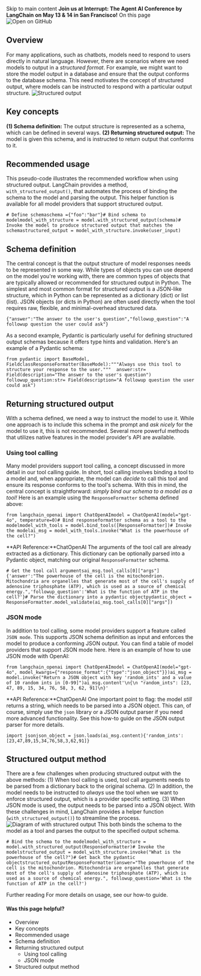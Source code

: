 Skip to main content
**Join us at Interrupt: The Agent AI Conference by LangChain on May 13 & 14 in San Francisco!**
On this page
![Open on GitHub](https://img.shields.io/badge/Open%20on%20GitHub-grey?logo=github&logoColor=white)
## Overview​
For many applications, such as chatbots, models need to respond to users directly in natural language. However, there are scenarios where we need models to output in a _structured format_. For example, we might want to store the model output in a database and ensure that the output conforms to the database schema. This need motivates the concept of structured output, where models can be instructed to respond with a particular output structure.
![Structured output](https://python.langchain.com/assets/images/structured_output-2c42953cee807dedd6e96f3e1db17f69.png)
## Key concepts​
**(1) Schema definition:** The output structure is represented as a schema, which can be defined in several ways. **(2) Returning structured output:** The model is given this schema, and is instructed to return output that conforms to it.
## Recommended usage​
This pseudo-code illustrates the recommended workflow when using structured output. LangChain provides a method, `with_structured_output()`, that automates the process of binding the schema to the model and parsing the output. This helper function is available for all model providers that support structured output.
```
# Define schemaschema ={"foo":"bar"}# Bind schema to modelmodel_with_structure = model.with_structured_output(schema)# Invoke the model to produce structured output that matches the schemastructured_output = model_with_structure.invoke(user_input)
```

## Schema definition​
The central concept is that the output structure of model responses needs to be represented in some way. While types of objects you can use depend on the model you're working with, there are common types of objects that are typically allowed or recommended for structured output in Python.
The simplest and most common format for structured output is a JSON-like structure, which in Python can be represented as a dictionary (dict) or list (list). JSON objects (or dicts in Python) are often used directly when the tool requires raw, flexible, and minimal-overhead structured data.
```
{"answer":"The answer to the user's question","followup_question":"A followup question the user could ask"}
```

As a second example, Pydantic is particularly useful for defining structured output schemas because it offers type hints and validation. Here's an example of a Pydantic schema:
```
from pydantic import BaseModel, FieldclassResponseFormatter(BaseModel):"""Always use this tool to structure your response to the user."""  answer:str= Field(description="The answer to the user's question")  followup_question:str= Field(description="A followup question the user could ask")
```

## Returning structured output​
With a schema defined, we need a way to instruct the model to use it. While one approach is to include this schema in the prompt and _ask nicely_ for the model to use it, this is not recommended. Several more powerful methods that utilizes native features in the model provider's API are available.
### Using tool calling​
Many model providers support tool calling, a concept discussed in more detail in our tool calling guide. In short, tool calling involves binding a tool to a model and, when appropriate, the model can _decide_ to call this tool and ensure its response conforms to the tool's schema. With this in mind, the central concept is straightforward: _simply bind our schema to a model as a tool!_ Here is an example using the `ResponseFormatter` schema defined above:
```
from langchain_openai import ChatOpenAImodel = ChatOpenAI(model="gpt-4o", temperature=0)# Bind responseformatter schema as a tool to the modelmodel_with_tools = model.bind_tools([ResponseFormatter])# Invoke the modelai_msg = model_with_tools.invoke("What is the powerhouse of the cell?")
```

**API Reference:**ChatOpenAI
The arguments of the tool call are already extracted as a dictionary. This dictionary can be optionally parsed into a Pydantic object, matching our original `ResponseFormatter` schema.
```
# Get the tool call argumentsai_msg.tool_calls[0]["args"]{'answer':"The powerhouse of the cell is the mitochondrion. Mitochondria are organelles that generate most of the cell's supply of adenosine triphosphate (ATP), which is used as a source of chemical energy.",'followup_question':'What is the function of ATP in the cell?'}# Parse the dictionary into a pydantic objectpydantic_object = ResponseFormatter.model_validate(ai_msg.tool_calls[0]["args"])
```

### JSON mode​
In addition to tool calling, some model providers support a feature called `JSON mode`. This supports JSON schema definition as input and enforces the model to produce a conforming JSON output. You can find a table of model providers that support JSON mode here. Here is an example of how to use JSON mode with OpenAI:
```
from langchain_openai import ChatOpenAImodel = ChatOpenAI(model="gpt-4o", model_kwargs={"response_format":{"type":"json_object"}})ai_msg = model.invoke("Return a JSON object with key 'random_ints' and a value of 10 random ints in [0-99]")ai_msg.content'\n{\n "random_ints": [23, 47, 89, 15, 34, 76, 58, 3, 62, 91]\n}'
```

**API Reference:**ChatOpenAI
One important point to flag: the model _still_ returns a string, which needs to be parsed into a JSON object. This can, of course, simply use the `json` library or a JSON output parser if you need more advanced functionality. See this how-to guide on the JSON output parser for more details.
```
import jsonjson_object = json.loads(ai_msg.content){'random_ints':[23,47,89,15,34,76,58,3,62,91]}
```

## Structured output method​
There are a few challenges when producing structured output with the above methods:
(1) When tool calling is used, tool call arguments needs to be parsed from a dictionary back to the original schema.
(2) In addition, the model needs to be instructed to _always_ use the tool when we want to enforce structured output, which is a provider specific setting.
(3) When JSON mode is used, the output needs to be parsed into a JSON object.
With these challenges in mind, LangChain provides a helper function (`with_structured_output()`) to streamline the process.
![Diagram of with structured output](https://python.langchain.com/assets/images/with_structured_output-4fd0fdc94f644554d52c6a8dee96ea21.png)
This both binds the schema to the model as a tool and parses the output to the specified output schema.
```
# Bind the schema to the modelmodel_with_structure = model.with_structured_output(ResponseFormatter)# Invoke the modelstructured_output = model_with_structure.invoke("What is the powerhouse of the cell?")# Get back the pydantic objectstructured_outputResponseFormatter(answer="The powerhouse of the cell is the mitochondrion. Mitochondria are organelles that generate most of the cell's supply of adenosine triphosphate (ATP), which is used as a source of chemical energy.", followup_question='What is the function of ATP in the cell?')
```

Further reading
For more details on usage, see our how-to guide.
#### Was this page helpful?
  * Overview
  * Key concepts
  * Recommended usage
  * Schema definition
  * Returning structured output
    * Using tool calling
    * JSON mode
  * Structured output method


